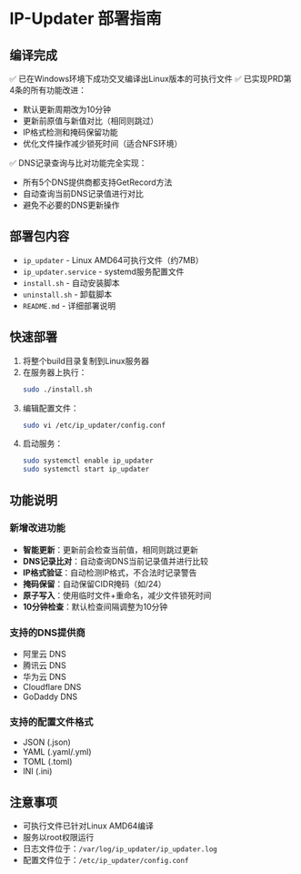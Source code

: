 # IP-Updater 部署指南

## 编译完成

✅ 已在Windows环境下成功交叉编译出Linux版本的可执行文件
✅ 已实现PRD第4条的所有功能改进：
  - 默认更新周期改为10分钟
  - 更新前原值与新值对比（相同则跳过）
  - IP格式检测和掩码保留功能
  - 优化文件操作减少锁死时间（适合NFS环境）

✅ DNS记录查询与比对功能完全实现：
  - 所有5个DNS提供商都支持GetRecord方法
  - 自动查询当前DNS记录值进行对比
  - 避免不必要的DNS更新操作

## 部署包内容

- `ip_updater` - Linux AMD64可执行文件（约7MB）
- `ip_updater.service` - systemd服务配置文件
- `install.sh` - 自动安装脚本
- `uninstall.sh` - 卸载脚本
- `README.md` - 详细部署说明

## 快速部署

1. 将整个build目录复制到Linux服务器
2. 在服务器上执行：
   ```bash
   sudo ./install.sh
   ```
3. 编辑配置文件：
   ```bash
   sudo vi /etc/ip_updater/config.conf
   ```
4. 启动服务：
   ```bash
   sudo systemctl enable ip_updater
   sudo systemctl start ip_updater
   ```

## 功能说明

### 新增改进功能
- **智能更新**：更新前会检查当前值，相同则跳过更新
- **DNS记录比对**：自动查询DNS当前记录值并进行比较
- **IP格式验证**：自动检测IP格式，不合法时记录警告
- **掩码保留**：自动保留CIDR掩码（如/24）
- **原子写入**：使用临时文件+重命名，减少文件锁死时间
- **10分钟检查**：默认检查间隔调整为10分钟

### 支持的DNS提供商
- 阿里云 DNS
- 腾讯云 DNS
- 华为云 DNS
- Cloudflare DNS
- GoDaddy DNS

### 支持的配置文件格式
- JSON (.json)
- YAML (.yaml/.yml)
- TOML (.toml)
- INI (.ini)

## 注意事项

- 可执行文件已针对Linux AMD64编译
- 服务以root权限运行
- 日志文件位于：`/var/log/ip_updater/ip_updater.log`
- 配置文件位于：`/etc/ip_updater/config.conf`